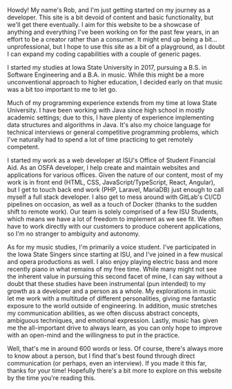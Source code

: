 Howdy! My name's Rob, and I'm just getting started on my journey as a developer. This site is a bit devoid of content and basic functionality, but we'll get there eventually. I aim for this website to be a showcase of anything and everything I've been working on for the past few years, in an effort to be a creator rather than a consumer. It might end up being a bit... unprofessional, but I hope to use this site as a bit of a playground, as I doubt I can expand my coding capabilities with a couple of generic pages.

I started my studies at Iowa State University in 2017, pursuing a B.S. in Software Engineering and a B.A. in music. While this might be a more unconventional approach to higher education, I decided early on that music was a bit too important to me to let go.

Much of my programming experience extends from my time at Iowa State University. I have been working with Java since high school in mostly academic settings; due to this, I have plenty of experience implementing data structures and algorithms in Java. It's also my choice language for technical interviews or general competitive programming problems, which I've naturally had to spend a lot of time practicing to get remotely competent.

I started my work as a web developer at ISU's Office of Student Financial Aid. As an OSFA developer, I help create and maintain websites and applications for various offices. Given the nature of our content, most of my work is in front end (HTML, CSS, JavaScript/TypeScript, React, Angular), but I get to touch back end work (PHP, Laravel, MariaDB) just enough to call myself a full stack developer. I also get to mess around with GitLab's CI/CD pipelines on occasion, as well as a touch of Docker (thanks to the sudden shift to remote work). Our team is solely comprised of a few ISU Students, which means we have a lot of freedom to implement as we see fit. We often have to work directly with our customers to produce coherent applications, so I'm no stranger to ambiguity and autonomy.

As for my music studies, I'm primarily a voice student. I've participated in the Iowa State Singers since starting at ISU, and I've joined in a few musical and opera productions as well. I also enjoy playing electric bass and more recently piano in what remains of my free time. While many might not see the inherent value in pursuing this second facet of mine, I can say without a doubt that these studies have been instrumental (pun intended) to my growth as a developer and a person as a whole. My explorations in music let me work with a multitude of different personalities, giving me fantastic exposure to the world outside of engineering. In addition, music stretches my communication abilities, as we often discuss abstract concepts, ambiguous techniques, and emotional expression. Lastly, music has given me the all-important drive to always learn, as you can only hope to improve with an open-mind and the willingness to put in the practice.

Well, that's me in around 600 words or less. Of course, there's always more to know about a person, but I find that's best found through direct communication (or perhaps, even an interview). If you made it this far, thanks for your time! Hopefully there's a bit more to explore on this website by the time you're reading this.